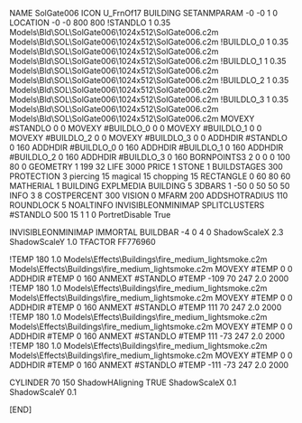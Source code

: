 NAME SolGate006
ICON U_FrnOf17
BUILDING
SETANMPARAM -0 -0 1 0
LOCATION -0 -0 800 800
!STANDLO      1 0.35 Models\Bld\SOL\SolGate006\1024x512\SolGate006.c2m Models\Bld\SOL\SolGate006\1024x512\SolGate006.c2m
!BUILDLO_0    1 0.35 Models\Bld\SOL\SolGate006\1024x512\SolGate006.c2m Models\Bld\SOL\SolGate006\1024x512\SolGate006.c2m
!BUILDLO_1    1 0.35 Models\Bld\SOL\SolGate006\1024x512\SolGate006.c2m Models\Bld\SOL\SolGate006\1024x512\SolGate006.c2m
!BUILDLO_2    1 0.35 Models\Bld\SOL\SolGate006\1024x512\SolGate006.c2m Models\Bld\SOL\SolGate006\1024x512\SolGate006.c2m
!BUILDLO_3    1 0.35 Models\Bld\SOL\SolGate006\1024x512\SolGate006.c2m Models\Bld\SOL\SolGate006\1024x512\SolGate006.c2m
MOVEXY #STANDLO   0 0
MOVEXY #BUILDLO_0 0 0
MOVEXY #BUILDLO_1 0 0
MOVEXY #BUILDLO_2 0 0
MOVEXY #BUILDLO_3 0 0
ADDHDIR #STANDLO 0 160
ADDHDIR #BUILDLO_0 0 160
ADDHDIR #BUILDLO_1 0 160
ADDHDIR #BUILDLO_2 0 160
ADDHDIR #BUILDLO_3 0 160
BORNPOINTS3 2 0 0 0 100 80 0
GEOMETRY 1 199 32
LIFE     3000
PRICE 1 STONE 1
BUILDSTAGES 300
PROTECTION 3 piercing 15 magical 15 chopping 15
RECTANGLE    0 60 80 60
MATHERIAL 1 BUILDING
EXPLMEDIA BUILDING 5
3DBARS 1 -50 0 50 50 50
INFO 3 8
COSTPERCENT 300
VISION 0
MFARM 200
ADDSHOTRADIUS 110
ROUNDLOCK 5
NOALTINFO
INVISIBLEONMINIMAP
SPLITCLUSTERS #STANDLO 500 15 1 1 0
PortretDisable True

INVISIBLEONMINIMAP
IMMORTAL
BUILDBAR -4 0 4 0
ShadowScaleX 2.3
ShadowScaleY 1.0
TFACTOR FF776960

!TEMP 180 1.0 Models\Effects\Buildings\fire_medium_lightsmoke.c2m Models\Effects\Buildings\fire_medium_lightsmoke.c2m
MOVEXY  #TEMP 0 0
ADDHDIR #TEMP 0 160
ANMEXT #STANDLO #TEMP -109 70 247 2.0 2000
!TEMP 180 1.0 Models\Effects\Buildings\fire_medium_lightsmoke.c2m Models\Effects\Buildings\fire_medium_lightsmoke.c2m
MOVEXY  #TEMP 0 0
ADDHDIR #TEMP 0 160
ANMEXT #STANDLO #TEMP 111 70 247 2.0 2000
!TEMP 180 1.0 Models\Effects\Buildings\fire_medium_lightsmoke.c2m Models\Effects\Buildings\fire_medium_lightsmoke.c2m
MOVEXY  #TEMP 0 0
ADDHDIR #TEMP 0 160
ANMEXT #STANDLO #TEMP 111 -73 247 2.0 2000 
!TEMP 180 1.0 Models\Effects\Buildings\fire_medium_lightsmoke.c2m Models\Effects\Buildings\fire_medium_lightsmoke.c2m
MOVEXY  #TEMP 0 0
ADDHDIR #TEMP 0 160
ANMEXT #STANDLO #TEMP -111 -73 247 2.0 2000

CYLINDER 70 150
ShadowHAligning TRUE
ShadowScaleX 0.1
ShadowScaleY 0.1

[END]
